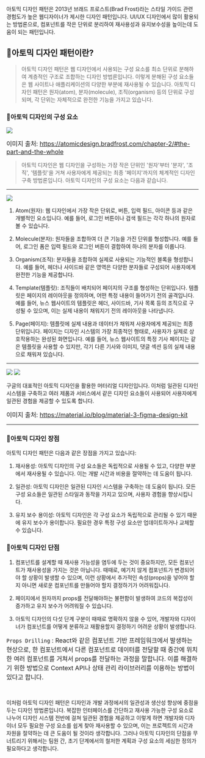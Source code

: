 아토믹 디자인 패턴은 2013년 브래드 프로스트(Brad Frost)라는 스타일 가이드 관련 경험도가 높은 웹디자이너가 제시한 디자인 패턴입니다. UI/UX 디자인에서 많이 활용되는 방법론으로, 컴포넌트를 작은 단위로 분리하여 재사용성과 유지보수성을 높이는데 도움이 되는 패턴입니다.

## 🦮아토믹 디자인 패턴이란?

>아토믹 디자인 패턴은 웹 디자인에서 사용되는 구성 요소를 최소 단위로 분해하여 계층적인 구조로 조합하는 디자인 방법론입니다. 이렇게 분해된 구성 요소들은 웹 사이트나 애플리케이션의 다양한 부분에 재사용될 수 있습니다. 아토믹 디자인 패턴은 원자(atom), 분자(molecule), 조직(organism) 등의 단위로 구성되며, 각 단위는 자체적으로 완전한 기능을 가지고 있습니다.

### 🦄아토믹 디자인의 구성 요소

<img src="/images/design_study/2/image1.webp"/>

<span style="font-size: 16px;">이미지 출처: https://atomicdesign.bradfrost.com/chapter-2/#the-part-and-the-whole</span>


>아토믹 디자인은 웹 디자인을 구성하는 가장 작은 단위인 '원자'부터 '분자', '조직', '템플릿'을 거쳐 사용자에게 제공되는 최종 '페이지'까지의 체계적인 디자인 구축 방법론입니다. 아토믹 디자인의 구성 요소는 다음과 같습니다.

***

<img src="/images/design_study/2/image2.webp"/>

1. Atom(원자): 웹 디자인에서 가장 작은 단위로, 버튼, 입력 필드, 아이콘 등과 같은 개별적인 요소입니다. 예를 들어, 로그인 버튼이나 검색 필드는 각각 하나의 원자로 볼 수 있습니다.

2. Molecule(분자): 원자들을 조합하여 더 큰 기능을 가진 단위를 형성합니다. 예를 들어, 로그인 폼은 입력 필드와 로그인 버튼이 결합하여 하나의 분자를 이룹니다.

3. Organism(조직): 분자들을 조합하여 실제로 사용되는 기능적인 블록을 형성합니다. 예를 들어, 헤더나 사이드바 같은 영역은 다양한 분자들로 구성되어 사용자에게 완전한 기능을 제공합니다.

4. Template(템플릿): 조직들이 배치되어 페이지의 구조를 형성하는 단위입니다. 템플릿은 페이지의 레이아웃을 정의하며, 어떤 특정 내용이 들어가기 전의 골격입니다. 예를 들어, 뉴스 웹사이트의 템플릿은 헤더, 사이드바, 기사 목록 등의 조직으로 구성될 수 있으며, 이는 실제 내용이 채워지기 전의 레이아웃을 나타냅니다.

5. Page(페이지): 템플릿에 실제 내용과 데이터가 채워져 사용자에게 제공되는 최종 단위입니다. 페이지는 디자인 시스템의 가장 최종적인 형태로, 사용자가 실제로 상호작용하는 완성된 화면입니다. 예를 들어, 뉴스 웹사이트의 특정 기사 페이지는 같은 템플릿을 사용할 수 있지만, 각기 다른 기사와 이미지, 댓글 섹션 등의 실제 내용으로 채워져 있습니다.

***

<img src="/images/design_study/2/image3.webp"/>
<img src="/images/design_study/2/image4.webp"/>


구글의 대표적인 아토믹 디자인을 활용한 머터리얼 디자인입니다. 이처럼 일관된 디자인 시스템을 구축하고 여러 제품과 서비스에서 같은 디자인 요소들이 사용되어 사용자에게 일관된 경험을 제공할 수 있도록 합니다.

<span style="font-size: 16px;">이미지 출처: https://material.io/blog/material-3-figma-design-kit</span>

***

### 🦄아토믹 디자인 장점
아토믹 디자인 패턴은 다음과 같은 장점을 가지고 있습니다:

1. 재사용성: 아토믹 디자인의 구성 요소들은 독립적으로 사용될 수 있고, 다양한 부분에서 재사용될 수 있습니다. 이는 개발 시간과 비용을 절약하는 데 도움이 됩니다.

2. 일관성: 아토믹 디자인은 일관된 디자인 시스템을 구축하는 데 도움이 됩니다. 모든 구성 요소들은 일관된 스타일과 동작을 가지고 있으며, 사용자 경험을 향상시킵니다.

3. 유지 보수 용이성: 아토믹 디자인은 각 구성 요소가 독립적으로 관리될 수 있기 때문에 유지 보수가 용이합니다. 필요한 경우 특정 구성 요소만 업데이트하거나 교체할 수 있습니다.

### 🦄아토믹 디자인 단점

1. 컴포넌트를 설계할 때 재사용 가능성을 염두에 두는 것이 중요하지만, 모든 컴포넌트가 재사용성을 가지는 것은 아닙니다. 때때로, 예기치 않게 컴포넌트가 변경되어야 할 상황이 발생할 수 있으며, 이런 상황에서 추가적인 속성(props)을 넣어야 할지 아니면 새로운 컴포넌트를 만들어야 할지 결정하기가 어려워집니다.

2. 페이지에서 원자까지 props를 전달해야하는 불편함이 발생하여 코드의 복잡성이 증가하고 유지 보수가 어려워질 수 있습니다.

3. 아토믹 디자인의 다섯 단계 구분이 때때로 명확하지 않을 수 있어, 개발자와 디자이너가 컴포넌트를 어떻게 분류하고 재활용할지 결정하기 어려운 상황이 발생합니다.

<span style="font-size: 16px;">`Props Drilling` : React와 같은 컴포넌트 기반 프레임워크에서 발생하는 현상으로, 한 컴포넌트에서 다른 컴포넌트로 데이터를 전달할 때 중간에 위치한 여러 컴포넌트를 거쳐서 props를 전달하는 과정을 말합니다. 이를 해결하기 위한 방법으로 Context API나 상태 관리 라이브러리를 이용하는 방법이 있다고 합니다.</span>

<br/>

이처럼 아토믹 디자인 패턴은 디자인과 개발 과정에서의 일관성과 생산성 향상에 중점을 두는 디자인 방법론입니다. 복잡한 인터페이스를 간단하고 재사용 가능한 구성 요소로 나누어 디자인 시스템 전반에 걸쳐 일관된 경험을 제공하고 이렇게 하면 개발자와 디자이너 모두 필요한 구성 요소를 쉽게 찾아 재사용할 수 있으며, 이는 프로젝트의 시간과 자원을 절약하는 데 큰 도움이 될 것이라 생각합니다. 그러나 아토믹 디자인의 단점을 무너트리기 위해서는 팀원 간, 초기 단계에서의 철저한 계획과 구성 요소의 세심한 정의가 필요하다고 생각합니다.